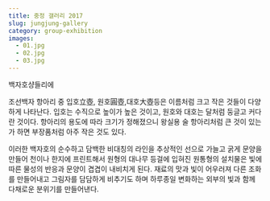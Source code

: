 ```yaml
---
title: 중정 갤러리 2017
slug: jungjung-gallery
category: group-exhibition
images:
  - 01.jpg
  - 02.jpg
  - 03.jpg
---
```


백자호샹들리에
 
조선백자 항아리 중 입호立壺, 원호圓壺,대호大壺등은 이름처럼 크고 작은 것들이 다양하게 나타난다. 입호는 수직으로 높이가 높은 것이고, 원호와 대호는 달처럼 둥글고 커다란 것이다. 항아리의 용도에 따라 크기가 정해졌으니 왕실용 술 항아리처럼 큰 것이 있는가 하면 부장품처럼 아주 작은 것도 있다.

이러한 백자호의 순수하고 담백한 비대칭의 라인을 추상적인 선으로 가늘고 굵게 문양을 만들어 천이나 한지에 프린트해서 원형의 대나무 등걸에 입혀진 원통형의 설치물은 빛에 따른 물성의 반응과 문양이 겹겹이 내비치게 된다. 재료의 맛과 빛이 어우러져 다른 조화를 만들어내고 그림자를 담담하게 비추기도 하며 하루종일 변화하는 외부의 빛과 함께 다채로운 분위기를 만들어낸다.
